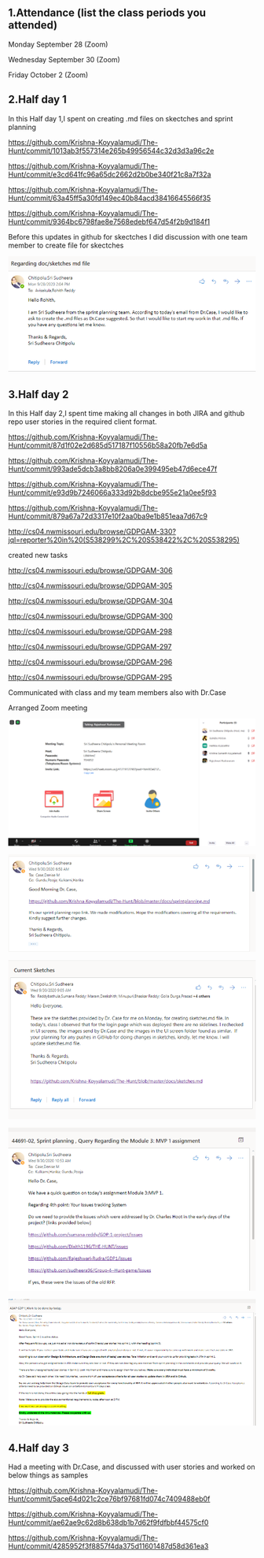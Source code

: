 ## 1.Attendance (list the class periods you attended)

Monday September 28 (Zoom)

Wednesday September 30 (Zoom)

Friday October 2 (Zoom)

## 2.Half day 1

In this Half day 1,I spent on creating .md files on skectches and sprint planning

https://github.com/Krishna-Koyyalamudi/The-Hunt/commit/1013ab3f557314e265b49956544c32d3d3a96c2e

https://github.com/Krishna-Koyyalamudi/The-Hunt/commit/e3cd641fc96a65dc2662d2b0be340f21c8a7f32a

https://github.com/Krishna-Koyyalamudi/The-Hunt/commit/63a45ff5a30fd149ec40b84acd38416645566f35

https://github.com/Krishna-Koyyalamudi/The-Hunt/commit/9364bc6798fae8e7568edebf647d54f2b9d184f1

Before this updates in github for skectches I did discussion with one team member to create file for skectches

![](https://raw.githubusercontent.com/sudheera96/GDP1-Module-1-Individual-1/master/Screenshot%20(155).png)

## 3.Half day 2


In this Half day 2,I spent time making all changes in both JIRA and github repo user stories in the required client format.

https://github.com/Krishna-Koyyalamudi/The-Hunt/commit/87d1f02e2d685d517187f10556b58a20fb7e6d5a

https://github.com/Krishna-Koyyalamudi/The-Hunt/commit/993ade5dcb3a8bb8206a0e399495eb47d6ece47f

https://github.com/Krishna-Koyyalamudi/The-Hunt/commit/e93d9b7246066a333d92b8dcbe955e21a0ee5f93

https://github.com/Krishna-Koyyalamudi/The-Hunt/commit/879a67a72d3317e10f2aa0ba9e1b851eaa7d67c9

http://cs04.nwmissouri.edu/browse/GDPGAM-330?jql=reporter%20in%20(S538299%2C%20S538422%2C%20S538295)

created new tasks

http://cs04.nwmissouri.edu/browse/GDPGAM-306

http://cs04.nwmissouri.edu/browse/GDPGAM-305

http://cs04.nwmissouri.edu/browse/GDPGAM-304

http://cs04.nwmissouri.edu/browse/GDPGAM-300

http://cs04.nwmissouri.edu/browse/GDPGAM-298

http://cs04.nwmissouri.edu/browse/GDPGAM-297

http://cs04.nwmissouri.edu/browse/GDPGAM-296

http://cs04.nwmissouri.edu/browse/GDPGAM-295

Communicated with class and my team members also with Dr.Case

Arranged Zoom meeting 

![](https://raw.githubusercontent.com/sudheera96/GDP1-Module-1-Individual-1/master/Screenshot%20(154).png)

![](https://raw.githubusercontent.com/sudheera96/GDP1-Module-1-Individual-1/master/Screenshot%20(156).png)

![](https://raw.githubusercontent.com/sudheera96/GDP1-Module-1-Individual-1/master/Screenshot%20(157).png)

![](https://raw.githubusercontent.com/sudheera96/GDP1-Module-1-Individual-1/master/Screenshot%20(158).png)

![](https://raw.githubusercontent.com/sudheera96/GDP1-Module-1-Individual-1/master/Screenshot%20(159).png)


## 4.Half day 3

Had a meeting with Dr.Case, and discussed with user stories and worked on below things as samples 

https://github.com/Krishna-Koyyalamudi/The-Hunt/commit/5ace64d021c2ce76bf97681fd074c7409488eb0f

https://github.com/Krishna-Koyyalamudi/The-Hunt/commit/ae62ae9c62d8b638db1b7d62f9fdfbbf44575cf0

https://github.com/Krishna-Koyyalamudi/The-Hunt/commit/4285952f3f8857f4da375d11601487d58d361ea3

